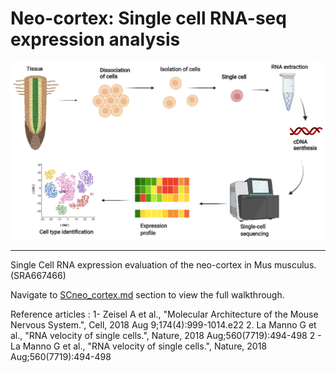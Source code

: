 # Neo-cortex: Single cell RNA-seq expression analysis

<p align="center">
<img src="figure-gfm/ijms-23-04497-g001.png " width="679" />
</p>

***

Single Cell RNA expression evaluation of the neo-cortex in Mus musculus. (SRA667466)

Navigate to [SCneo_cortex.md](SCneo_cortex.md) section to view the full walkthrough.

Reference articles :
1- Zeisel A et al., "Molecular Architecture of the Mouse Nervous System.", Cell, 2018 Aug 9;174(4):999-1014.e22 2. La Manno G et al., "RNA velocity of single cells.", Nature, 2018 Aug;560(7719):494-498
2 - La Manno G et al., "RNA velocity of single cells.", Nature, 2018 Aug;560(7719):494-498
